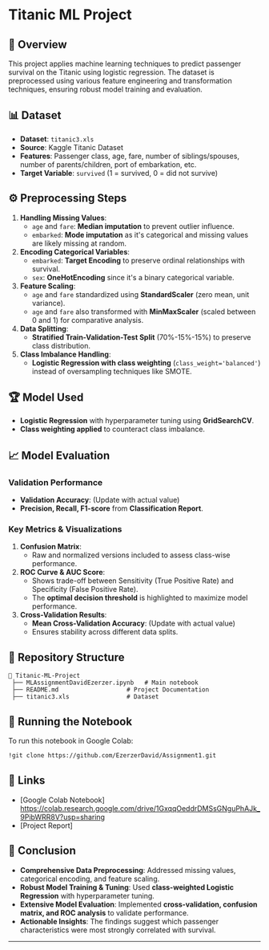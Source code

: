 # Titanic ML Project

## 📌 Overview
This project applies machine learning techniques to predict passenger survival on the Titanic using logistic regression. The dataset is preprocessed using various feature engineering and transformation techniques, ensuring robust model training and evaluation.

## 📊 Dataset
- **Dataset**: `titanic3.xls`
- **Source**: Kaggle Titanic Dataset
- **Features**: Passenger class, age, fare, number of siblings/spouses, number of parents/children, port of embarkation, etc.
- **Target Variable**: `survived` (1 = survived, 0 = did not survive)

## ⚙️ Preprocessing Steps
1. **Handling Missing Values**:
   - `age` and `fare`: **Median imputation** to prevent outlier influence.
   - `embarked`: **Mode imputation** as it's categorical and missing values are likely missing at random.
2. **Encoding Categorical Variables**:
   - `embarked`: **Target Encoding** to preserve ordinal relationships with survival.
   - `sex`: **OneHotEncoding** since it's a binary categorical variable.
3. **Feature Scaling**:
   - `age` and `fare` standardized using **StandardScaler** (zero mean, unit variance).
   - `age` and `fare` also transformed with **MinMaxScaler** (scaled between 0 and 1) for comparative analysis.
4. **Data Splitting**:
   - **Stratified Train-Validation-Test Split** (70%-15%-15%) to preserve class distribution.
5. **Class Imbalance Handling**:
   - **Logistic Regression with class weighting** (`class_weight='balanced'`) instead of oversampling techniques like SMOTE.

## 🏆 Model Used
- **Logistic Regression** with hyperparameter tuning using **GridSearchCV**.
- **Class weighting applied** to counteract class imbalance.

## 📈 Model Evaluation
### **Validation Performance**
- **Validation Accuracy**: (Update with actual value)
- **Precision, Recall, F1-score** from **Classification Report**.

### **Key Metrics & Visualizations**
1. **Confusion Matrix**:
   - Raw and normalized versions included to assess class-wise performance.
2. **ROC Curve & AUC Score**:
   - Shows trade-off between Sensitivity (True Positive Rate) and Specificity (False Positive Rate).
   - The **optimal decision threshold** is highlighted to maximize model performance.
3. **Cross-Validation Results**:
   - **Mean Cross-Validation Accuracy**: (Update with actual value)
   - Ensures stability across different data splits.

## 📂 Repository Structure
```
📁 Titanic-ML-Project
 ├── MLAssignmentDavidEzerzer.ipynb   # Main notebook
 ├── README.md                   # Project Documentation
 ├── titanic3.xls                # Dataset 
```

## 🚀 Running the Notebook
To run this notebook in Google Colab:
```bash
!git clone https://github.com/EzerzerDavid/Assignment1.git
```

## 🔗 Links
- [Google Colab Notebook] https://colab.research.google.com/drive/1GxqqOeddrDMSsGNguPhAJk_9PibWRR8V?usp=sharing
- [Project Report] 

## 📝 Conclusion
- **Comprehensive Data Preprocessing**: Addressed missing values, categorical encoding, and feature scaling.
- **Robust Model Training & Tuning**: Used **class-weighted Logistic Regression** with hyperparameter tuning.
- **Extensive Model Evaluation**: Implemented **cross-validation, confusion matrix, and ROC analysis** to validate performance.
- **Actionable Insights**: The findings suggest which passenger characteristics were most strongly correlated with survival.

---


